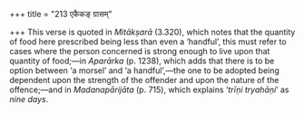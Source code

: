 +++
title = "213 एकैकङ् ग्रासम्"

+++
This verse is quoted in *Mitākṣarā* (3.320), which notes that the
quantity of food here prescribed being less than even a ‘handful’, this
must refer to cases where the person concerned is strong enough to live
upon that quantity of food;—in *Aparārka* (p. 1238), which adds that
there is to be option between ‘a morsel’ and ‘a handful’,—the one to be
adopted being dependent upon the strength of the offender and upon the
nature of the offence;—and in *Madanapārijāta* (p. 715), which explains
‘*trīṇi tryahāṇi*’ as *nine days*.


